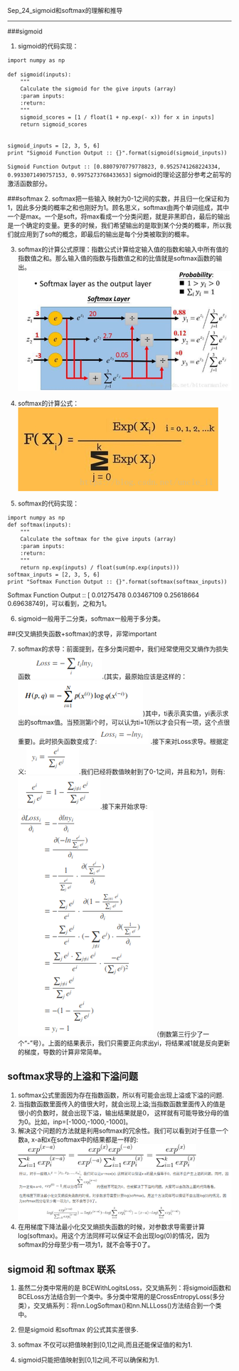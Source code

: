 Sep_24_sigmoid和softmax的理解和推导

-----------
###sigmoid
1. sigmoid的代码实现：

```
import numpy as np

def sigmoid(inputs):
    """
    Calculate the sigmoid for the give inputs (array)
    :param inputs:
    :return:
    """
    sigmoid_scores = [1 / float(1 + np.exp(- x)) for x in inputs]
    return sigmoid_scores


sigmoid_inputs = [2, 3, 5, 6]
print "Sigmoid Function Output :: {}".format(sigmoid(sigmoid_inputs))
```
`Sigmoid Function Output :: [0.8807970779778823, 0.9525741268224334, 0.9933071490757153, 0.9975273768433653]`
sigmoid的理论这部分参考之前写的激活函数部分。

###softmax
2. softmax把一些输入 映射为0-1之间的实数，并且归一化保证和为1，因此多分类的概率之和也刚好为1。顾名思义，softmax由两个单词组成，其中一个是max。一个是soft，将max看成一个分类问题，就是非黑即白，最后的输出是一个确定的变量。更多的时候，我们希望输出的是取到某个分类的概率，所以我们就应用到了soft的概念，即最后的输出是每个分类被取到的概率。

3. softmax的计算公式原理：指数公式计算给定输入值的指数和输入中所有值的指数值之和。那么输入值的指数与指数值之和的比值就是softmax函数的输出。![](./images/softmax.jpeg)

4. softmax的计算公式：![](./images/softmax.png)

5. softmax的代码实现：
```
import numpy as np
def softmax(inputs):
    """
    Calculate the softmax for the give inputs (array)
    :param inputs:
    :return:
    """
    return np.exp(inputs) / float(sum(np.exp(inputs)))
softmax_inputs = [2, 3, 5, 6]
print "Softmax Function Output :: {}".format(softmax(softmax_inputs))
```
Softmax Function Output :: [ 0.01275478  0.03467109  0.25618664  0.69638749]，可以看到，之和为1。

6. sigmoid一般用于二分类，softmax一般用于多分类。

##(交叉熵损失函数+softmax)的求导，非常important

7. softmax的求导：前面提到，在多分类问题中，我们经常使用交叉熵作为损失函数![](./images/fun1.png).(其实，最原始应该是这样的：![](./images/cross_entorpy.png))其中，ti表示真实值，yi表示求出的softmax值。当预测第i个时，可以认为ti=1(所以才会只有一项，这个点很重要)。此时损失函数变成了:![](./images/fun2.png) .接下来对Loss求导。根据定义:![](./images/fun3.png).我们已经将数值映射到了0-1之间，并且和为1，则有:![](./images/fun4.png).接下来开始求导:![](./images/fun5.png)（倒数第三行少了一个“-”号）。上面的结果表示，我们只需要正向求出yi，将结果减1就是反向更新的梯度，导数的计算非常简单。

## softmax求导的上溢和下溢问题

1. softmax公式里面因为存在指数函数，所以有可能会出现上溢或下溢的问题.
2. 当指数函数里面传入的值很大时，就会出现上溢;当指数函数里面传入的值是很小的负数时，就会出现下溢，输出结果就是0， 这样就有可能导致分母的值为0。比如，inp=[-1000,-1000,-1000]。
3. 解决这个问题的方法就是利用softmax的冗余性。我们可以看到对于任意一个数a, x-a和x在softmax中的结果都是一样的:
![](./images/softmax_up_dowm.gif)
![](./images/softmax111.png)
4. 在用梯度下降法最小化交叉熵损失函数的时候，对参数求导需要计算log(softmax)。用这个方法同样可以保证不会出现log(0)的情况，因为softmax的分母至少有一项为1，就不会等于0了。

## sigmoid 和 softmax 联系

1. 虽然二分类中常用的是 BCEWithLogitsLoss，交叉熵系列：将sigmoid函数和BCELoss方法结合到一个类中。多分类中常用的是CrossEntropyLoss(多分类），交叉熵系列：将nn.LogSoftmax()和nn.NLLLoss()方法结合到一个类中。

2. 但是sigmoid 和softmax 的公式其实差很多.

3. softmax 不仅可以把值映射到[0,1]之间,而且还能保证值的和为1.

4. sigmoid只能把值映射到[0,1]之间,不可以确保和为1.
